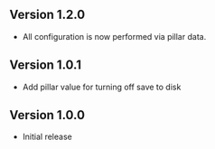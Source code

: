 ## Version 1.2.0

* All configuration is now performed via pillar data.

## Version 1.0.1

* Add pillar value for turning off save to disk

## Version 1.0.0

* Initial release
